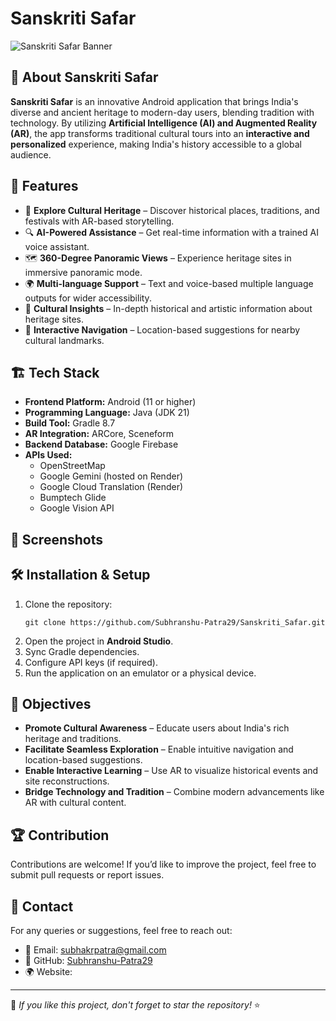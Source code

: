 # Sanskriti Safar

![Sanskriti Safar Banner](https://via.placeholder.com/800x300.png?text=Sanskriti+Safar)

## 📌 About Sanskriti Safar
**Sanskriti Safar** is an innovative Android application that brings India's diverse and ancient heritage to modern-day users, blending tradition with technology. By utilizing **Artificial Intelligence (AI) and Augmented Reality (AR)**, the app transforms traditional cultural tours into an **interactive and personalized** experience, making India's history accessible to a global audience.

## 🚀 Features
- 📍 **Explore Cultural Heritage** – Discover historical places, traditions, and festivals with AR-based storytelling.
- 🔍 **AI-Powered Assistance** – Get real-time information with a trained AI voice assistant.
- 🗺️ **360-Degree Panoramic Views** – Experience heritage sites in immersive panoramic mode.
- 🌍 **Multi-language Support** – Text and voice-based multiple language outputs for wider accessibility.
- 📜 **Cultural Insights** – In-depth historical and artistic information about heritage sites.
- 🔄 **Interactive Navigation** – Location-based suggestions for nearby cultural landmarks.

## 🏗️ Tech Stack
- **Frontend Platform:** Android (11 or higher)
- **Programming Language:** Java (JDK 21)
- **Build Tool:** Gradle 8.7
- **AR Integration:** ARCore, Sceneform
- **Backend Database:** Google Firebase
- **APIs Used:**
  - OpenStreetMap
  - Google Gemini (hosted on Render)
  - Google Cloud Translation (Render)
  - Bumptech Glide
  - Google Vision API

## 📸 Screenshots

## 🛠️ Installation & Setup
1. Clone the repository:
   ``` terminal
   git clone https://github.com/Subhranshu-Patra29/Sanskriti_Safar.git
   ```
2. Open the project in **Android Studio**.
3. Sync Gradle dependencies.
4. Configure API keys (if required).
5. Run the application on an emulator or a physical device.

## 🎯 Objectives
- **Promote Cultural Awareness** – Educate users about India's rich heritage and traditions.
- **Facilitate Seamless Exploration** – Enable intuitive navigation and location-based suggestions.
- **Enable Interactive Learning** – Use AR to visualize historical events and site reconstructions.
- **Bridge Technology and Tradition** – Combine modern advancements like AR with cultural content.

## 🏆 Contribution
Contributions are welcome! If you’d like to improve the project, feel free to submit pull requests or report issues.

## 📩 Contact
For any queries or suggestions, feel free to reach out:
- 📧 Email: subhakrpatra@gmail.com
- 🔗 GitHub: [Subhranshu-Patra29](https://github.com/Subhranshu-Patra29)
- 🌍 Website: 

---
🌟 *If you like this project, don't forget to star the repository!* ⭐

